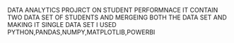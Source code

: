DATA ANALYTICS PROJRCT ON STUDENT PERFORMNACE
IT CONTAIN TWO DATA SET OF STUDENTS AND MERGEING BOTH THE DATA SET AND MAKING IT SINGLE DATA SET
I USED PYTHON,PANDAS,NUMPY,MATPLOTLIB,POWERBI
